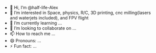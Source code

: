 - 👋 Hi, I’m @half-life-Alex
- 👀 I’m interested in Space, physics, R/C, 3D printing, cnc milling(lasers and waterjets included), and FPV flight
- 🌱 I’m currently learning ...
- 💞️ I’m looking to collaborate on ...
- 📫 How to reach me ...
- 😄 Pronouns: ...
- ⚡ Fun fact: ...

<!---
half-life-Alex/half-life-Alex is a ✨ special ✨ repository because its `README.md` (this file) appears on your GitHub profile.
You can click the Preview link to take a look at your changes.
--->
